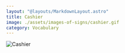 ```yaml
---
layout: "@layouts/MarkdownLayout.astro"
title: Cashier
image: ./assets/images-of-signs/cashier.gif
category: Vocabulary
---
```


![Cashier](@signs/cashier.gif)

